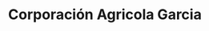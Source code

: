 ---
title: "Corporación Agricola Garcia"
url: /ayacucho/corporacion-agricola-garcia/
shop: general
---